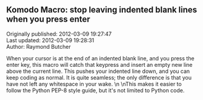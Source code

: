 ## Komodo Macro: stop leaving indented blank lines when you press enter  
Originally published: 2012-03-09 19:27:47  
Last updated: 2012-03-09 19:28:31  
Author: Raymond Butcher  
  
When your cursor is at the end of an indented blank line, and you press the enter key, this macro will catch that keypress and insert an empty new line above the current line. This pushes your indented line down, and you can keep coding as normal. It is quite seamless; the only difference is that you have not left any whitespace in your wake.\n\nThis makes it easier to follow the Python PEP-8 style guide, but it's not limited to Python code.